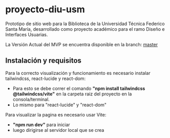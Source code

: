 # proyecto-diu-usm
Prototipo de sitio web para la Biblioteca de la Universidad Técnica Federico Santa María, desarrollado como proyecto académico para el ramo Diseño e Interfaces Usuarias.

La Versión Actual del MVP se encuentra disponible en la branch: [master](https://github.com/LucasApaCode/proyecto-diu-usm/tree/master)

## Instalación y requisitos
Para la correcto visualización y funcionamiento es necesario instalar tailwindcss, react-lucide y react-dom:
  -  Para esto se debe correr el comando **"npm install tailwindcss @tailwindcss/vite"** en la carpeta raiz del proyecto en la consola/terminal.
  -  Lo mismo para "react-lucide" y "react-dom"

Para visualizar la pagina es necesario usar Vite:
  -  **"npm run dev"** para iniciar
  -  luego dirigirse al servidor local que se crea
